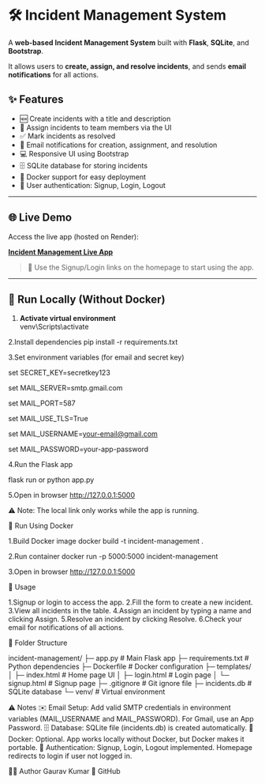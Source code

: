 # 🛠️ Incident Management System

A **web-based Incident Management System** built with **Flask**, **SQLite**, and **Bootstrap**.  

It allows users to **create, assign, and resolve incidents**, and sends **email notifications** for all actions.

## ✨ Features

- 🆕 Create incidents with a title and description  
- 👤 Assign incidents to team members via the UI  
- ✅ Mark incidents as resolved  
- 📧 Email notifications for creation, assignment, and resolution  
- 💻 Responsive UI using Bootstrap  
- 🗄️ SQLite database for storing incidents  
- 🐳 Docker support for easy deployment  
- 🔐 User authentication: Signup, Login, Logout  

---

## 🌐 Live Demo

Access the live app (hosted on Render):  

[**Incident Management Live App**](https://incident-management-yse8.onrender.com)  

> 🔑 Use the Signup/Login links on the homepage to start using the app.
---
## 🚀 Run Locally (Without Docker)

1. **Activate virtual environment**  
venv\Scripts\activate

2.Install dependencies
pip install -r requirements.txt

3.Set environment variables (for email and secret key)

set SECRET_KEY=secretkey123

set MAIL_SERVER=smtp.gmail.com

set MAIL_PORT=587

set MAIL_USE_TLS=True

set MAIL_USERNAME=your-email@gmail.com

set MAIL_PASSWORD=your-app-password

4.Run the Flask app

flask run
or
python app.py

5.Open in browser
http://127.0.0.1:5000

⚠️ Note: The local link only works while the app is running.

🐳 Run Using Docker

1.Build Docker image
docker build -t incident-management .

2.Run container
docker run -p 5000:5000 incident-management

3.Open in browser
http://127.0.0.1:5000

📝 Usage

1.Signup or login to access the app.
2.Fill the form to create a new incident.
3.View all incidents in the table.
4.Assign an incident by typing a name and clicking Assign.
5.Resolve an incident by clicking Resolve.
6.Check your email for notifications of all actions.

📂 Folder Structure

incident-management/
├─ app.py             # Main Flask app
├─ requirements.txt   # Python dependencies
├─ Dockerfile         # Docker configuration
├─ templates/
│  ├─ index.html      # Home page UI
│  ├─ login.html      # Login page
│  └─ signup.html     # Signup page
├─ .gitignore         # Git ignore file
├─ incidents.db       # SQLite database
└─ venv/              # Virtual environment

⚠️ Notes
✉️ Email Setup: Add valid SMTP credentials in environment variables (MAIL_USERNAME and MAIL_PASSWORD). For Gmail, use an App Password.
🗄️ Database: SQLite file (incidents.db) is created automatically.
🐳 Docker: Optional. App works locally without Docker, but Docker makes it portable.
🔑 Authentication: Signup, Login, Logout implemented. Homepage redirects to login if user not logged in.

👨‍💻 Author
Gaurav Kumar
🔗 GitHub

